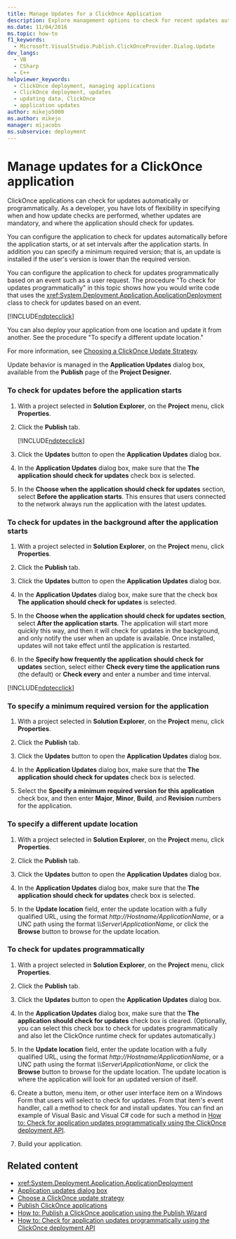 ```yaml
---
title: Manage Updates for a ClickOnce Application
description: Explore management options to check for recent updates automatically or programmatically for your ClickOnce applications.
ms.date: 11/04/2016
ms.topic: how-to
f1_keywords: 
  - Microsoft.VisualStudio.Publish.ClickOnceProvider.Dialog.Update
dev_langs: 
  - VB
  - CSharp
  - C++
helpviewer_keywords: 
  - ClickOnce deployment, managing applications
  - ClickOnce deployment, updates
  - updating data, ClickOnce
  - application updates
author: mikejo5000
ms.author: mikejo
manager: mijacobs
ms.subservice: deployment
---
```

# Manage updates for a ClickOnce application

ClickOnce applications can check for updates automatically or programmatically. As a developer, you have lots of flexibility in specifying when and how update checks are performed, whether updates are mandatory, and where the application should check for updates.

 You can configure the application to check for updates automatically before the application starts, or at set intervals after the application starts. In addition you can specify a minimum required version; that is, an update is installed if the user's version is lower than the required version.

 You can configure the application to check for updates programmatically based on an event such as a user request. The procedure "To check for updates programmatically" in this topic shows how you would write code that uses the <xref:System.Deployment.Application.ApplicationDeployment> class to check for updates based on an event.

 [!INCLUDE[ndptecclick](../deployment/includes/dotnet-support-application-deployment-api.md)]

 You can also deploy your application from one location and update it from another. See the procedure "To specify a different update location."

 For more information, see [Choosing a ClickOnce Update Strategy](../deployment/choosing-a-clickonce-update-strategy.md).

 Update behavior is managed in the **Application Updates** dialog box, available from the **Publish** page of the **Project Designer.**

### To check for updates before the application starts

1. With a project selected in **Solution Explorer**, on the **Project** menu, click **Properties**.

2. Click the **Publish** tab.

   [!INCLUDE[ndptecclick](../deployment/includes/dotnet-publish-tool.md)]

3. Click the **Updates** button to open the **Application Updates** dialog box.

4. In the **Application Updates** dialog box, make sure that the **The application should check for updates** check box is selected.

5. In the **Choose when the application should check for updates** section, select **Before the application starts**. This ensures that users connected to the network always run the application with the latest updates.

### To check for updates in the background after the application starts

1. With a project selected in **Solution Explorer**, on the **Project** menu, click **Properties**.

2. Click the **Publish** tab.

3. Click the **Updates** button to open the **Application Updates** dialog box.

4. In the **Application Updates** dialog box, make sure that the check box **The application should check for updates** is selected.

5. In the **Choose when the application should check for updates section**, select **After the application starts**. The application will start more quickly this way, and then it will check for updates in the background, and only notify the user when an update is available. Once installed, updates will not take effect until the application is restarted.

6. In the **Specify how frequently the application should check for updates** section, select either **Check every time the application runs** (the default) or **Check every** and enter a number and time interval.

[!INCLUDE[ndptecclick](../deployment/includes/dotnet-task-unsupported.md)]

### To specify a minimum required version for the application

1. With a project selected in **Solution Explorer**, on the **Project** menu, click **Properties**.

2. Click the **Publish** tab.

3. Click the **Updates** button to open the **Application Updates** dialog box.

4. In the **Application Updates** dialog box, make sure that the **The application should check for updates** check box is selected.

5. Select the **Specify a minimum required version for this application** check box, and then enter **Major**, **Minor**, **Build**, and **Revision** numbers for the application.

### To specify a different update location

1. With a project selected in **Solution Explorer**, on the **Project** menu, click **Properties**.

2. Click the **Publish** tab.

3. Click the **Updates** button to open the **Application Updates** dialog box.

4. In the **Application Updates** dialog box, make sure that the **The application should check for updates** check box is selected.

5. In the **Update location** field, enter the update location with a fully qualified URL, using the format *http://Hostname/ApplicationName*, or a UNC path using the format *\\\Server\ApplicationName*, or click the **Browse** button to browse for the update location.

### To check for updates programmatically

1. With a project selected in **Solution Explorer**, on the **Project** menu, click **Properties**.

2. Click the **Publish** tab.

3. Click the **Updates** button to open the **Application Updates** dialog box.

4. In the **Application Updates** dialog box, make sure that the **The application should check for updates** check box is cleared. (Optionally, you can select this check box to check for updates programmatically and also let the ClickOnce runtime check for updates automatically.)

5. In the **Update location** field, enter the update location with a fully qualified URL, using the format *http://Hostname/ApplicationName*, or a UNC path using the format *\\\Server\ApplicationName*, or click the **Browse** button to browse for the update location. The update location is where the application will look for an updated version of itself.

6. Create a button, menu item, or other user interface item on a Windows Form that users will select to check for updates. From that item's event handler, call a method to check for and install updates. You can find an example of Visual Basic and Visual C# code for such a method in [How to: Check for application updates programmatically using the ClickOnce deployment API](../deployment/how-to-check-for-application-updates-programmatically-using-the-clickonce-deployment-api.md).

7. Build your application.

## Related content
- <xref:System.Deployment.Application.ApplicationDeployment>
- [Application updates dialog box](/previous-versions/visualstudio/visual-studio-2010/axw1fa38(v=vs.100))
- [Choose a ClickOnce update strategy](../deployment/choosing-a-clickonce-update-strategy.md)
- [Publish ClickOnce applications](../deployment/publishing-clickonce-applications.md)
- [How to: Publish a ClickOnce application using the Publish Wizard](../deployment/how-to-publish-a-clickonce-application-using-the-publish-wizard.md)
- [How to: Check for application updates programmatically using the ClickOnce deployment API](../deployment/how-to-check-for-application-updates-programmatically-using-the-clickonce-deployment-api.md)

